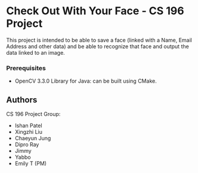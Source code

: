# Check Out With Your Face - CS 196 Project

This project is intended to be able to save a face (linked with a Name, Email Address and other data) and be able to recognize that face and output the data linked to an image.


### Prerequisites

* OpenCV 3.3.0 Library for Java: can be built using CMake.

## Authors

CS 196 Project Group:
 * Ishan Patel
 * Xingzhi Liu
 * Chaeyun Jung
 * Dipro Ray
 * Jimmy
 * Yabbo
 * Emily T (PM)
